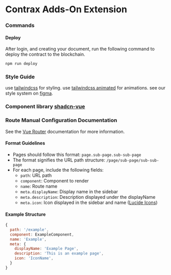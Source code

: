 # Contrax Adds-On Extension

### Commands
#### Deploy 
After login, and creating your document, run the following command to deploy the contract to the blockchain.
```bash
npm run deploy
```

### Style Guide

use [tailwindcss](https://tailwindcss.com/) for styling.
use [tailwindcss animated](https://www.tailwindcss-animated.com/) for animations.
see our style system on [figma](https://www.figma.com/file/XS7FAOVrbjl8wnpWmVj0Mt/assets?type=design&t=He9VjZHI1DICBRiZ-6).

### Component library [shadcn-vue](https://www.shadcn-vue.com/)


### Route Manual Configuration Documentation
See the [Vue Router](https://router.vuejs.org/) documentation for more information.
#### Format Guidelines

- Pages should follow this format: `page.sub-page.sub-sub-page`
- The format signifies the URL path structure: `/page/sub-page/sub-sub-page`
- For each page, include the following fields:
  - `path`: URL path
  - `component`: Component to render
  - `name`: Route name
  - `meta.displayName`: Display name in the sidebar
  - `meta.description`: Description displayed under the displayName
  - `meta.icon`: Icon displayed in the sidebar and name ([Lucide Icons](https://lucide.dev/guide/packages/lucide-vue-next))

#### Example Structure

```javascript
{
  path: '/example',
  component: ExampleComponent,
  name: 'Example',
  meta: {
    displayName: 'Example Page',
    description: 'This is an example page',
    icon: 'IconName',
  }
}
